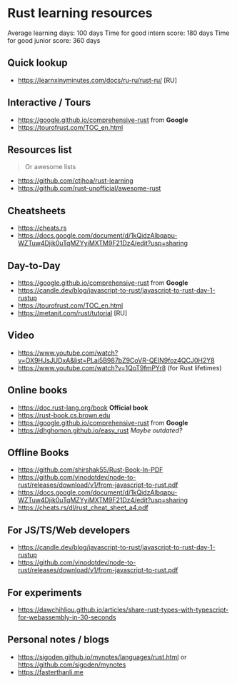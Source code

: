 # Rust learning resources

Average learning days: 100 days
Time for good intern score: 180 days
Time for good junior score: 360 days

## Quick lookup

- <https://learnxinyminutes.com/docs/ru-ru/rust-ru/> \[RU\]

## Interactive / Tours

- <https://google.github.io/comprehensive-rust> from **Google**
- <https://tourofrust.com/TOC_en.html>

## Resources list

> Or awesome lists

- <https://github.com/ctjhoa/rust-learning>
- <https://github.com/rust-unofficial/awesome-rust>

## Cheatsheets

- <https://cheats.rs>
- <https://docs.google.com/document/d/1kQidzAlbqapu-WZTuw4Djik0uTqMZYyiMXTM9F21Dz4/edit?usp=sharing>

## Day-to-Day

- <https://google.github.io/comprehensive-rust> from **Google**
- <https://candle.dev/blog/javascript-to-rust/javascript-to-rust-day-1-rustup>
- <https://tourofrust.com/TOC_en.html>
- <https://metanit.com/rust/tutorial> \[RU\]

## Video

- <https://www.youtube.com/watch?v=OX9HJsJUDxA&list=PLai5B987bZ9CoVR-QEIN9foz4QCJ0H2Y8>
- <https://www.youtube.com/watch?v=1QoT9fmPYr8> (for Rust lifetimes)

## Online books

- <https://doc.rust-lang.org/book> **Official book**
- <https://rust-book.cs.brown.edu>
- <https://google.github.io/comprehensive-rust> from **Google**
- <https://dhghomon.github.io/easy_rust> *Maybe outdated?*

## Offline Books

- <https://github.com/shirshak55/Rust-Book-In-PDF>
- <https://github.com/vinodotdev/node-to-rust/releases/download/v1/from-javascript-to-rust.pdf>
- <https://docs.google.com/document/d/1kQidzAlbqapu-WZTuw4Djik0uTqMZYyiMXTM9F21Dz4/edit?usp=sharing>
- <https://cheats.rs/dl/rust_cheat_sheet_a4.pdf>

## For JS/TS/Web developers

- <https://candle.dev/blog/javascript-to-rust/javascript-to-rust-day-1-rustup>
- <https://github.com/vinodotdev/node-to-rust/releases/download/v1/from-javascript-to-rust.pdf>

## For experiments

- <https://dawchihliou.github.io/articles/share-rust-types-with-typescript-for-webassembly-in-30-seconds>

## Personal notes / blogs

- <https://sigoden.github.io/mynotes/languages/rust.html> or <https://github.com/sigoden/mynotes>
- <https://fasterthanli.me>
